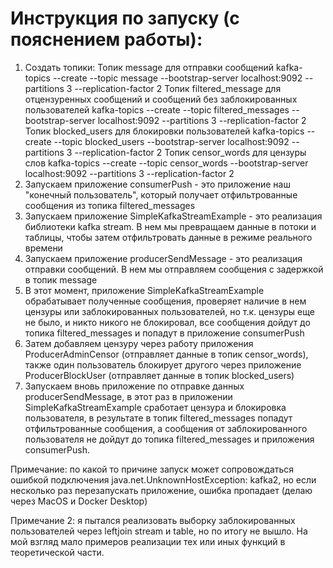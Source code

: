 <h1>Инструкция по запуску (с пояснением работы):</h1>

1) Создать топики:
Топик message для отправки сообщений
   kafka-topics --create --topic message --bootstrap-server localhost:9092 --partitions 3 --replication-factor 2
Топик filtered_message для отцензуренных сообщений и сообщений без заблокированных пользователей
   kafka-topics --create --topic filtered_messages --bootstrap-server localhost:9092 --partitions 3 --replication-factor 2
Топик blocked_users для блокировки пользователей
   kafka-topics --create --topic blocked_users --bootstrap-server localhost:9092 --partitions 3 --replication-factor 2
Топик censor_words для цензуры слов
   kafka-topics --create --topic censor_words --bootstrap-server localhost:9092 --partitions 3 --replication-factor 2
2) Запускаем приложение consumerPush - это приложение наш "конечный пользователь", который получает 
отфильтрованные сообщения из топика filtered_messages
3) Запускаем приложение SimpleKafkaStreamExample - это реализация библиотеки kafka stream. В нем мы превращаем данные 
в потоки и таблицы, чтобы затем отфильтровать данные в режиме реального времени
4) Запускаем приложение producerSendMessage - это реализация отправки сообщений. В нем мы отправляем сообщения 
с задержкой в топик message
5) В этот момент, приложение SimpleKafkaStreamExample обрабатывает полученные сообщения, проверяет наличие в нем цензуры
или заблокированных пользователей, но т.к. цензуры еще не было, и никто никого не блокировал, все сообщения дойдут до 
топика filtered_messages и попадут в приложение consumerPush
6) Затем добавляем цензуру через работу приложения ProducerAdminCensor (отправляет данные в топик censor_words), 
также один пользователь блокирует другого через приложение ProducerBlockUser (отправляет данные в топик blocked_users)
7) Запускаем вновь приложение по отправке данных producerSendMessage, в этот раз в приложении SimpleKafkaStreamExample
сработает цензура и блокировка пользователя, в результате в топик filtered_messages попадут отфильтрованные сообщения, 
а сообщения от заблокированного пользователя не дойдут до топика filtered_messages и приложения consumerPush.

Примечание: по какой то причине запуск может сопровождаться ошибкой подключения java.net.UnknownHostException: kafka2,
но если несколько раз перезапускать приложение, ошибка пропадает (делаю через MacOS и Docker Desktop)

Примечание 2: я пытался реализовать выборку заблокированных пользователей через leftjoin stream и table, но по итогу не вышло.
На мой взгляд мало примеров реализации тех или иных функций в теоретической части.
